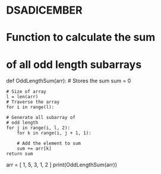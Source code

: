 # DSADICEMBER
# Function to calculate the sum
# of all odd length subarrays

def OddLengthSum(arr):
    # Stores the sum
    sum = 0

    # Size of array
    l = len(arr)
    # Traverse the array
    for i in range(l):

	# Generate all subarray of
	# odd length
	for j in range(i, l, 2):
	    for k in range(i, j + 1, 1):

		# Add the element to sum
		sum += arr[k]	
    return sum
arr = [ 1, 5, 3, 1, 2 ]
print(OddLengthSum(arr))
